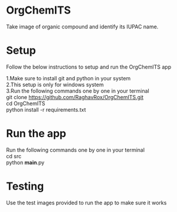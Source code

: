 # OrgChemITS
Take image of organic compound and identify its IUPAC name.


# Setup
Follow the below instructions to setup and  run the OrgChemITS app

1.Make sure to install git and python in your system<br />
2.This setup is only for windows system<br />
3.Run the following commands one by one in your terminal<br />
git clone https://github.com/RaghavRox/OrgChemITS.git<br />
cd OrgChemITS<br />
python install -r requirements.txt<br />

# Run the app
Run the following commands one by one in your terminal<br />
cd src<br />
python __main__.py<br />

# Testing
Use the test images provided to run the app to make sure it works